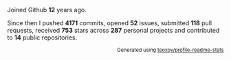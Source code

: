 Joined Github **12** years ago.

Since then I pushed **4171** commits, opened **52** issues, submitted **118** pull requests, received **753** stars across **287** personal projects and contributed to **14** public repositories.

<p align="right"><sub>Generated using <a href="https://github.com/marketplace/actions/profile-readme-stats">teoxoy/profile-readme-stats</a></sub></p>
